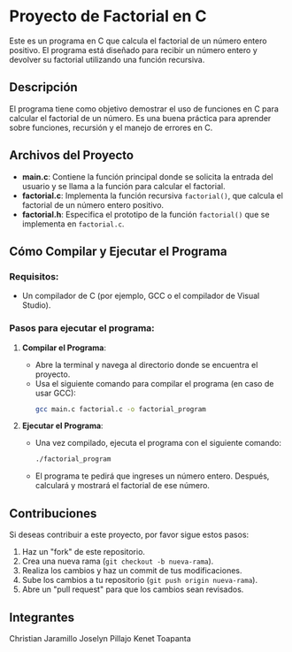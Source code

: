 # Proyecto de Factorial en C

Este es un programa en C que calcula el factorial de un número entero positivo. El programa está diseñado para recibir un número entero y devolver su factorial utilizando una función recursiva.

## Descripción

El programa tiene como objetivo demostrar el uso de funciones en C para calcular el factorial de un número. Es una buena práctica para aprender sobre funciones, recursión y el manejo de errores en C.

## Archivos del Proyecto

- **main.c**: Contiene la función principal donde se solicita la entrada del usuario y se llama a la función para calcular el factorial.
- **factorial.c**: Implementa la función recursiva `factorial()`, que calcula el factorial de un número entero positivo.
- **factorial.h**: Especifica el prototipo de la función `factorial()` que se implementa en `factorial.c`.

## Cómo Compilar y Ejecutar el Programa

### Requisitos:

- Un compilador de C (por ejemplo, GCC o el compilador de Visual Studio).
  
### Pasos para ejecutar el programa:

1. **Compilar el Programa**:
   - Abre la terminal y navega al directorio donde se encuentra el proyecto.
   - Usa el siguiente comando para compilar el programa (en caso de usar GCC):
     ```bash
     gcc main.c factorial.c -o factorial_program
     ```

2. **Ejecutar el Programa**:
   - Una vez compilado, ejecuta el programa con el siguiente comando:
     ```bash
     ./factorial_program
     ```

   - El programa te pedirá que ingreses un número entero. Después, calculará y mostrará el factorial de ese número.

## Contribuciones

Si deseas contribuir a este proyecto, por favor sigue estos pasos:

1. Haz un "fork" de este repositorio.
2. Crea una nueva rama (`git checkout -b nueva-rama`).
3. Realiza los cambios y haz un commit de tus modificaciones.
4. Sube los cambios a tu repositorio (`git push origin nueva-rama`).
5. Abre un "pull request" para que los cambios sean revisados.

## Integrantes

Christian Jaramillo
Joselyn Pillajo
Kenet Toapanta

